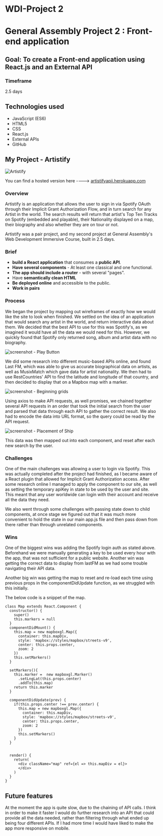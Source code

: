 # WDI-Project 2
# General Assembly Project 2 :  Front-end application

## Goal: To create a Front-end application using React.js and an External API
### Timeframe
2.5 days

## Technologies used

* JavaScript (ES6)
* HTML5
* CSS
* React.js
* External APIs
* GitHub

## My Project - Artistify

![Artistify](https://raw.githubusercontent.com/henry-stroud/wdi-project-2/master/img/artistify.png)

You can find a hosted version here ----> [artistifyapii.herokuapp.com](https://artistifyapii.herokuapp.com/)

### Overview
Artistify is an application that allows the user to sign in via Spotify OAuth through their Implicit Grant Authorization Flow, and in turn search for any Artist in the world. The search results will return that artist's Top Ten Tracks on Spotify (embedded and playable), their Nationality displayed on a map, their biography and also whether they are on tour or not.

Artistify was a pair project, and my second project at General Assembly's Web Development Immersive Course, built in 2.5 days.

### Brief
- **build a React application** that consumes a **public API**.
- **Have several components** - At least one classical and one functional.
- **The app should include a router** - with several "pages".
- Have **semantically clean HTML**
- **Be deployed online** and accessible to the public.
- **Work in pairs**

### Process

We began the project by mapping out wireframes of exactly how we would like the site to look when finished. We settled on the idea of an application that would search any artist in the world, and return interactive data about them. We decided that the best API to use for this was Spotify's, as we imagined it would have all the data we would need for this. However, we quickly found that Spotify only returned song, album and artist data with no biography.

![screenshot - Play Button](https://raw.githubusercontent.com/henry-stroud/wdi-project-1/master/Play%20Button%20Screenshot.png)

We did some research into different music-based APIs online, and found Last FM, which was able to give us accurate biographical data on artists, as well as MusixMatch which gave data for artist nationality. We then had to use RestCountries' API to find the latitude and longitude of that country, and then decided to display that on a Mapbox map with a marker.

![screenshot - Beginning grids](https://raw.githubusercontent.com/henry-stroud/wdi-project-1/master/Main%20Page%20Screenshot.png)

Using axios to make API requests, as well promises, we chained together several API requests in an order that took the initial search from the user and parsed that data through each API to gather the correct result. We also had to encode the data into URL format, so the query could be read by the API request.

![screenshot - Placement of Ship](https://raw.githubusercontent.com/henry-stroud/wdi-project-1/master/Battleship%20Placement.png)

This data was then mapped out into each component, and reset after each new search by the user.

### Challenges

One of the main challenges was allowing a user to login via Spotify. This was actually completed after the project had finished, as I became aware of a React plugin that allowed for Implicit Grant Authorization access. After some research online I managed to apply the component to our site, as well as setting the temporary apiKey in state to be used by the user and site. This meant that any user worldwide can login with their account and receive all the data they need.

We also went through some challenges with passing state down to child components, at once stage we figured out that it was much more convenient to hold the state in our main app.js file and then pass down from there rather than through unrelated components.

### Wins

One of the biggest wins was adding the Spotify login auth as stated above. Beforehand we were manually generating a key to be used every hour with the app, that was not sufficient for a public website. Another win was getting the correct data to display from lastFM as we had some trouble navigating their API data.

Another big win was getting the map to reset and re-load each time using previous props in the componentDidUpdate function, as we struggled with this initially.

The below code is a snippet of the map.

```
class Map extends React.Component {
  constructor() {
    super()
    this.markers = null
  }
  componentDidMount() {
    this.map = new mapboxgl.Map({
      container: this.mapDiv,
      style: 'mapbox://styles/mapbox/streets-v9',
      center: this.props.center,
      zoom: 2
    })
    this.setMarkers()
  }

  setMarkers(){
    this.marker =  new mapboxgl.Marker()
      .setLngLat(this.props.center)
      .addTo(this.map)
    return this.marker
  }

  componentDidUpdate(prev) {
    if(this.props.center !== prev.center) {
      this.map = new mapboxgl.Map({
        container: this.mapDiv,
        style: 'mapbox://styles/mapbox/streets-v9',
        center: this.props.center,
        zoom: 2
      })
      this.setMarkers()
    }
  }


  render() {
    return(
      <div className="map" ref={el => this.mapDiv = el}>
      </div>
    )
  }
}
```

## Future features

At the moment the app is quite slow, due to the chaining of API calls. I think in order to make it faster I would do further research into an API that could provide all the data needed, rather than filtering through what ended up being four different APIs. If I had more time I would have liked to make the app more responsive on mobile.
